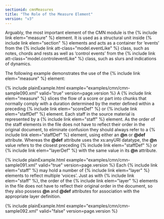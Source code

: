 ```yaml
---
sectionid: cmnMeasures
title: "The Role of the Measure Element"
version: "v3"
---
```


Arguably, the most important element of the CMN module is the {% include link elem="measure" %}
element. It is used as a structural unit inside {% include link elem="section" %} elements and
acts as a container for ‘events’ from the {% include link att-class="model.eventLike" %} class, such as notes, chords and rests as well as
‘control events’ from the {% include link att-class="model.controleventLike" %} class, such as slurs and indications of dynamics.

The following example demonstrates the use of the {% include link elem="measure" %}
element:

{% include plainExample.html example="examples/cmn/cmn-sample090.xml" valid="true" version=page.version %}
A {% include link elem="measure" %} slices the flow of a score or part into chunks that
normally comply with a duration determined by the meter defined within a preceding
{% include link elem="scoreDef" %} or {% include link elem="staffDef" %} element. Each staff in the
source material is represented by a {% include link elem="staff" %} element. As the order of the
staff elements in the file does not have to reflect their order in the original document,
to
eliminate confusion they should always refer to a {% include link elem="staffDef" %} element,
using either an **@n** or **@def** attribute. Whereas the **@def**
attribute uses the xs:anyURI datatype, the **@n** value refers to the
closest preceding {% include link elem="staffDef" %} or {% include link elem="layerDef" %} with the
same value in its **@n** attribute.

{% include plainExample.html example="examples/cmn/cmn-sample091.xml" valid="true" version=page.version %}
Each {% include link elem="staff" %} may hold a number of {% include link elem="layer" %} elements
to reflect multiple ‘voices’. Just as with {% include link elem="staff" %},
the order of the {% include link elem="layer" %} elements in the file does not have to reflect
their original order in the document, so they also possess **@n** and **@def**
attributes for association with the appropriate layer definition.

{% include plainExample.html example="examples/cmn/cmn-sample092.xml" valid="false" version=page.version %}

